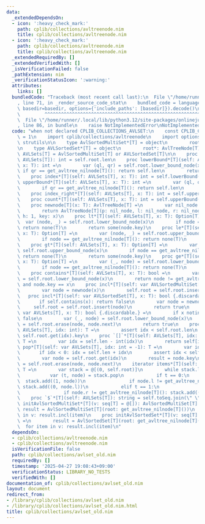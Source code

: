 ```yaml
---
data:
  _extendedDependsOn:
  - icon: ':heavy_check_mark:'
    path: cplib/collections/avltreenode.nim
    title: cplib/collections/avltreenode.nim
  - icon: ':heavy_check_mark:'
    path: cplib/collections/avltreenode.nim
    title: cplib/collections/avltreenode.nim
  _extendedRequiredBy: []
  _extendedVerifiedWith: []
  _isVerificationFailed: false
  _pathExtension: nim
  _verificationStatusIcon: ':warning:'
  attributes:
    links: []
  bundledCode: "Traceback (most recent call last):\n  File \"/home/runner/.local/lib/python3.12/site-packages/onlinejudge_verify/documentation/build.py\"\
    , line 71, in _render_source_code_stat\n    bundled_code = language.bundle(stat.path,\
    \ basedir=basedir, options={'include_paths': [basedir]}).decode()\n          \
    \         ^^^^^^^^^^^^^^^^^^^^^^^^^^^^^^^^^^^^^^^^^^^^^^^^^^^^^^^^^^^^^^^^^^^^^^^^^^^^^^^^^\n\
    \  File \"/home/runner/.local/lib/python3.12/site-packages/onlinejudge_verify/languages/nim.py\"\
    , line 86, in bundle\n    raise NotImplementedError\nNotImplementedError\n"
  code: "when not declared CPLIB_COLLECTIONS_AVLSET:\n    const CPLIB_COLLECTIONS_AVLSET*\
    \ = 1\n    import cplib/collections/avltreenode\n    import options, sequtils,\
    \ strutils\n\n    type AvlSortedMultiSet*[T] = object\n        root*: AvlTreeNode[T]\n\
    \n    type AVLSortedSet*[T] = object\n        root*: AvlTreeNode[T]\n\n    type\
    \ AVLSets[T] = AvlSortedMultiSet[T] or AVLSortedSet[T]\n\n    proc len*[T](self:\
    \ AVLSets[T]): int = self.root.len\n    proc lowerBound*[T](self: AVLSets[T],\
    \ x: T): int =\n        var (ql, qr) = self.root.lower_bound_node(x)\n       \
    \ if qr == get_avltree_nilnode[T](): return self.len\n        return qr.index\n\
    \    proc index*[T](self: AVLSets[T], x: T): int = self.lowerBound(x)\n    proc\
    \ upperBound*[T](self: AVLSets[T], x: T): int =\n        var (ql, qr) = self.root.upper_bound_node(x)\n\
    \        if qr == get_avltree_nilnode[T](): return self.len\n        return qr.index\n\
    \    proc index_right*[T](self: AVLSets[T], x: T): int = self.upperBound(x)\n\
    \    proc count*[T](self: AVLSets[T], x: T): int = self.upperBound(x) - self.lowerBound(x)\n\
    \    proc newnode[T](x: T): AvlTreeNode[T] =\n        var nil_node = get_avltree_nilnode[T]()\n\
    \        return AvlTreeNode[T](p: nil_node, l: nil_node, r: nil_node, len: 1,\
    \ h: 1, key: x)\n    proc lt*[T](self: AVLSets[T], x: T): Option[T] =\n      \
    \  var (node, _) = self.root.lower_bound_node(x)\n        if node == get_avltree_nilnode[T]():\
    \ return none(T)\n        return some(node.key)\n    proc le*[T](self: AVLSets[T],\
    \ x: T): Option[T] =\n        var (node, _) = self.root.upper_bound_node(x)\n\
    \        if node == get_avltree_nilnode[T](): return none(T)\n        return some(node.key)\n\
    \    proc gt*[T](self: AVLSets[T], x: T): Option[T] =\n        var (_, node) =\
    \ self.root.upper_bound_node(x)\n        if node == get_avltree_nilnode[T]():\
    \ return none(T)\n        return some(node.key)\n    proc ge*[T](self: AVLSets[T],\
    \ x: T): Option[T] =\n        var (_, node) = self.root.lower_bound_node(x)\n\
    \        if node == get_avltree_nilnode[T](): return none(T)\n        return some(node.key)\n\
    \    proc contains*[T](self: AVLSets[T], x: T): bool =\n        var (_, node)\
    \ = self.root.lower_bound_node(x)\n        return node != get_avltree_nilnode[T]()\
    \ and node.key == x\n    proc incl*[T](self: var AVLSortedMultiSet[T], x: T) =\n\
    \        var node = newnode(x)\n        self.root = self.root.insert(node)\n \
    \   proc incl*[T](self: var AVLSortedSet[T], x: T): bool {.discardable.} =\n \
    \       if self.contains(x): return false\n        var node = newnode(x)\n   \
    \     self.root = self.root.insert(node)\n        return true\n    proc excl*[T](self:\
    \ var AVLSets[T], x: T): bool {.discardable.} =\n        if x notin self: return\
    \ false\n        var (_, node) = self.root.lower_bound_node(x)\n        self.root\
    \ = self.root.erase(node, node.next)\n        return true\n    proc `[]`*[T](self:\
    \ AVLSets[T], idx: int): T =\n        assert idx < self.root.len\n        return\
    \ self.root.get(idx).key\n    proc `[]`*[T](self: AVLSets[T], idx: BackwardsIndex):\
    \ T =\n        var idx = self.len - int(idx)\n        return self[idx]\n    proc\
    \ pop*[T](self: var AVLSets[T], idx: int = -1): T =\n        var idx = idx\n \
    \       if idx < 0: idx = self.len + idx\n        assert idx < self.root.len\n\
    \        var node = self.root.get(idx)\n        result = node.key\n        self.root\
    \ = self.root.erase(node, node.next)\n    iterator items*[T](self: AVLSets[T]):\
    \ T =\n        var stack = @[(0, self.root)]\n        while stack.len > 0:\n \
    \           var (t, node) = stack.pop\n            if t == 0:\n              \
    \  stack.add((1, node))\n                if node.l != get_avltree_nilnode[T]():\
    \ stack.add((0, node.l))\n            elif t == 1:\n                yield node.key\n\
    \                if node.r != get_avltree_nilnode[T](): stack.add((0, node.r))\n\
    \    proc `$`*[T](self: AVLSets[T]): string = self.toSeq.join(\" \")\n    proc\
    \ initAvlSortedMultiSet*[T](v: seq[T] = @[]): AvlSortedMultiSet[T] =\n       \
    \ result = AvlSortedMultiSet[T](root: get_avltree_nilnode[T]())\n        for item\
    \ in v: result.incl(item)\n    proc initAvlSortedSet*[T](v: seq[T] = @[]): AvlSortedSet[T]\
    \ =\n        result = AvlSortedSet[T](root: get_avltree_nilnode[T]())\n      \
    \  for item in v: result.incl(item)\n"
  dependsOn:
  - cplib/collections/avltreenode.nim
  - cplib/collections/avltreenode.nim
  isVerificationFile: false
  path: cplib/collections/avlset_old.nim
  requiredBy: []
  timestamp: '2025-04-27 19:08:43+09:00'
  verificationStatus: LIBRARY_NO_TESTS
  verifiedWith: []
documentation_of: cplib/collections/avlset_old.nim
layout: document
redirect_from:
- /library/cplib/collections/avlset_old.nim
- /library/cplib/collections/avlset_old.nim.html
title: cplib/collections/avlset_old.nim
---
```

